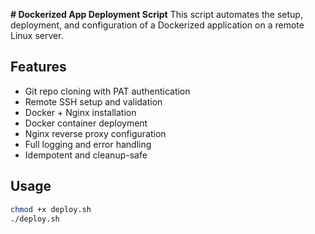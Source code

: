 **#  Dockerized App Deployment Script**
This script automates the setup, deployment, and configuration of a Dockerized application on a remote Linux server.

## Features

- Git repo cloning with PAT authentication
- Remote SSH setup and validation
- Docker + Nginx installation
- Docker container deployment
- Nginx reverse proxy configuration
- Full logging and error handling
- Idempotent and cleanup-safe

## Usage

```bash
chmod +x deploy.sh
./deploy.sh

